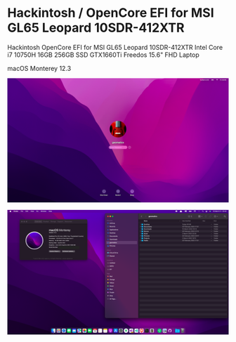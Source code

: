 # Hackintosh / OpenCore EFI for MSI GL65 Leopard 10SDR-412XTR
Hackintosh OpenCore EFI for MSI GL65 Leopard 10SDR-412XTR Intel Core i7 10750H 16GB 256GB SSD GTX1660Ti Freedos 15.6" FHD Laptop

macOS Monterey 12.3 

![OpenCore EFI for MSI GL65 Leopard 10SDR-412XTR](https://raw.githubusercontent.com/gencharitaci/Hackintosh-OpenCore-EFI-for-MSI-GL65-Leopard-10SDR-412XTR/main/LWScreenShot%202022-03-18%20at%204.59.02%20AM.png)

![OpenCore EFI for MSI GL65 Leopard 10SDR-412XTR](https://raw.githubusercontent.com/gencharitaci/Hackintosh-OpenCore-EFI-for-MSI-GL65-Leopard-10SDR-412XTR/main/Screen%20Shot%202022-03-18%20at%2005.02.32.png)
